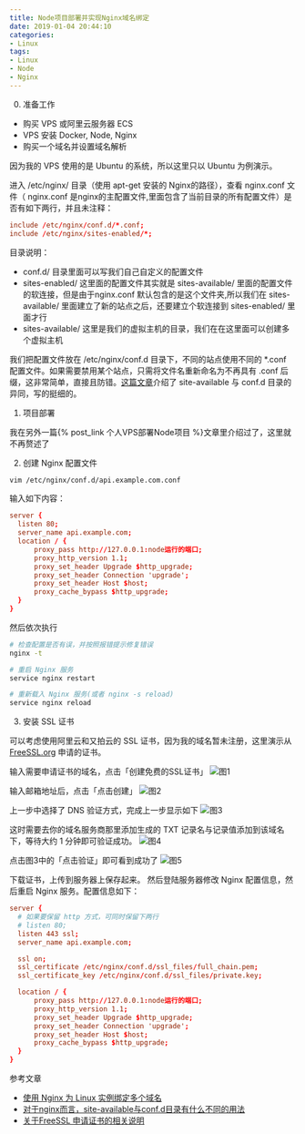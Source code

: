 ```yaml
---
title: Node项目部署并实现Nginx域名绑定
date: 2019-01-04 20:44:10
categories: 
- Linux
tags:
- Linux
- Node
- Nginx
---
```


0. 准备工作

- 购买 VPS 或阿里云服务器 ECS
- VPS 安装 Docker, Node, Nginx
- 购买一个域名并设置域名解析

因为我的 VPS 使用的是 Ubuntu 的系统，所以这里只以 Ubuntu 为例演示。
<!-- more -->

进入 /etc/nginx/ 目录（使用 apt-get 安装的 Nginx的路径），查看 nginx.conf 文件（ nginx.conf 是nginx的主配置文件,里面包含了当前目录的所有配置文件）是否有如下两行，并且未注释：

```conf
include /etc/nginx/conf.d/*.conf;
include /etc/nginx/sites-enabled/*;
```

目录说明：

- conf.d/ 目录里面可以写我们自己自定义的配置文件
- sites-enabled/ 这里面的配置文件其实就是 sites-available/ 里面的配置文件的软连接，但是由于nginx.conf 默认包含的是这个文件夹,所以我们在 sites-available/ 里面建立了新的站点之后，还要建立个软连接到 sites-enabled/ 里面才行
- sites-available/ 这里是我们的虚拟主机的目录，我们在在这里面可以创建多个虚拟主机

我们把配置文件放在 /etc/nginx/conf.d 目录下，不同的站点使用不同的 *.conf 配置文件。如果需要禁用某个站点，只需将文件名重新命名为不再具有 .conf 后缀，这非常简单，直接且防错。[这篇文章](http://yo.zgserver.com/nginxsite-availableconf-d.html)介绍了 site-available 与 conf.d 目录的异同，写的挺细的。

1. 项目部署

我在另外一篇{% post_link 个人VPS部署Node项目 %}文章里介绍过了，这里就不再赘述了

2. 创建 Nginx 配置文件

```bash
vim /etc/nginx/conf.d/api.example.com.conf
```

输入如下内容：

```conf
server {
  listen 80;
  server_name api.example.com;
  location / {
      proxy_pass http://127.0.0.1:node运行的端口;
      proxy_http_version 1.1;
      proxy_set_header Upgrade $http_upgrade;
      proxy_set_header Connection 'upgrade';
      proxy_set_header Host $host;
      proxy_cache_bypass $http_upgrade;
  }
}
```

然后依次执行

```bash
# 检查配置是否有误，并按照报错提示修复错误
nginx -t

# 重启 Nginx 服务
service nginx restart

# 重新载入 Nginx 服务(或者 nginx -s reload)
service nginx reload
```

3. 安装 SSL 证书

可以考虑使用阿里云和又拍云的 SSL 证书，因为我的域名暂未注册，这里演示从 [FreeSSL.org](https://freessl.cn/) 申请的证书。

输入需要申请证书的域名，点击「创建免费的SSL证书」
![图1](/images/ssl/freessl1.png)

输入邮箱地址后，点击「点击创建」
![图2](/images/ssl/freessl2.png)

上一步中选择了 DNS 验证方式，完成上一步显示如下
![图3](/images/ssl/freessl3.png)

这时需要去你的域名服务商那里添加生成的 TXT 记录名与记录值添加到该域名下，等待大约 1 分钟即可验证成功。
![图4](/images/ssl/freessl4.png)

点击图3中的「点击验证」即可看到成功了
![图5](/images/ssl/freessl5.png)

下载证书，上传到服务器上保存起来。
然后登陆服务器修改 Nginx 配置信息，然后重启 Nginx 服务。配置信息如下：

```conf
server {
  # 如果要保留 http 方式，可同时保留下两行
  # listen 80;
  listen 443 ssl;
  server_name api.example.com;

  ssl on;
  ssl_certificate /etc/nginx/conf.d/ssl_files/full_chain.pem;
  ssl_certificate_key /etc/nginx/conf.d/ssl_files/private.key;

  location / {
      proxy_pass http://127.0.0.1:node运行的端口;
      proxy_http_version 1.1;
      proxy_set_header Upgrade $http_upgrade;
      proxy_set_header Connection 'upgrade';
      proxy_set_header Host $host;
      proxy_cache_bypass $http_upgrade;
  }
}
```

参考文章

- [使用 Nginx 为 Linux 实例绑定多个域名](https://help.aliyun.com/knowledge_detail/41467.html?spm=5176.11065259.1996646101.searchclickresult.55b56d8br6gbEz)
- [对于nginx而言，site-available与conf.d目录有什么不同的用法](http://yo.zgserver.com/nginxsite-availableconf-d.html)
- [关于FreeSSL 申请证书的相关说明](https://blog.freessl.cn/about-freessl-org-apply-cert-introduce/)